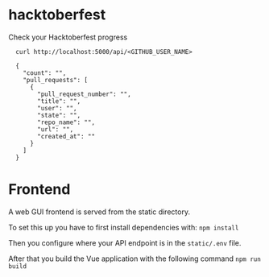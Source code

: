 # hacktoberfest
Check your Hacktoberfest progress

```
  curl http://localhost:5000/api/<GITHUB_USER_NAME>
```

```
  {
    "count": "",
    "pull_requests": [
      {
        "pull_request_number": "",
        "title": "",
        "user": "",
        "state": "",
        "repo_name": "",
        "url": "",
        "created_at": ""
      }
    ]
  }
```

# Frontend
A web GUI frontend is served from the static directory. 

To set this up you have to first install dependencies with:
```npm install```

Then you configure where your API endpoint is in the `static/.env` file.  

After that you build the Vue application with the following command
```npm run build```

